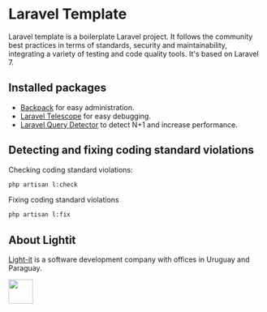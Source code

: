 # Laravel Template
Laravel template is a boilerplate Laravel project. It follows the community best practices in terms of standards, security and maintainability, integrating a variety of testing and code quality tools. It's based on Laravel 7.


## Installed packages
- [Backpack](https://backpackforlaravel.com/) for easy administration.
- [Laravel Telescope](https://laravel.com/docs/6.0/telescope) for easy debugging.
- [Laravel Query Detector](https://github.com/beyondcode/laravel-query-detector) to detect N+1 and increase performance.

## Detecting and fixing coding standard violations
Checking coding standard violations:
```bash
php artisan l:check
```
Fixing coding standard violations
```bash
php artisan l:fix
```

## About Lightit
[Light-it](https://lightit.io) is a software development company with offices in Uruguay and Paraguay. 

<img src="https://avatars1.githubusercontent.com/u/39625568?s=200&v=4" width="48">
